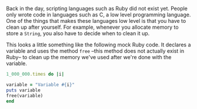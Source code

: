Back in the day, scripting languages such as Ruby did not exist yet. People only wrote code in languages such as C, a low level programming language. One of the things that makes these languages low level is that you have to clean up after yourself. For example, whenever you allocate memory to store a `String`, you also have to decide when to clean it up.

This looks a little something like the following mock Ruby code. It declares a variable and uses the method `free` –this method does not actually exist in Ruby– to clean up the memory we've used after we're done with the variable.

```ruby
1_000_000.times do |i|

variable = "Variable #{i}"
puts variable
free(variable)
end
```
